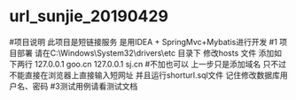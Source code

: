 # url_sunjie_20190429
#项目说明
此项目是短链接服务
是用IDEA + SpringMvc+Mybatis进行开发
#1 项目部署
请在C:\Windows\System32\drivers\etc 目录下 修改hosts 文件 添加如下两行
127.0.0.1 goo.cn
127.0.0.1 sj.cn
#不加也可以 上一步只是添加域名 只不过不能直接在浏览器上直接输入短网址
并且运行shorturl.sql文件
记住修改数据库用户名、密码
#3测试用例请看测试文档



